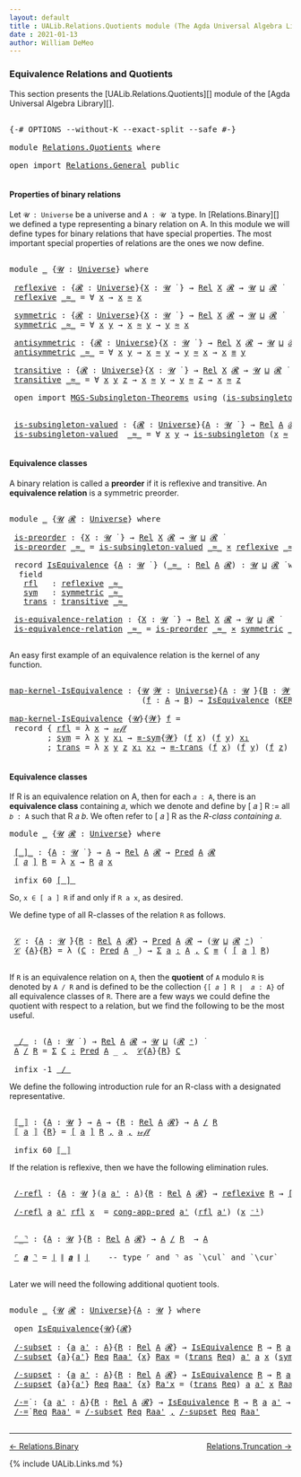 ```yaml
---
layout: default
title : UALib.Relations.Quotients module (The Agda Universal Algebra Library)
date : 2021-01-13
author: William DeMeo
---
```


### <a id="equivalence-relations-and-quotients">Equivalence Relations and Quotients</a>

This section presents the [UALib.Relations.Quotients][] module of the [Agda Universal Algebra Library][].

<pre class="Agda">

<a id="354" class="Symbol">{-#</a> <a id="358" class="Keyword">OPTIONS</a> <a id="366" class="Pragma">--without-K</a> <a id="378" class="Pragma">--exact-split</a> <a id="392" class="Pragma">--safe</a> <a id="399" class="Symbol">#-}</a>

<a id="404" class="Keyword">module</a> <a id="411" href="Relations.Quotients.html" class="Module">Relations.Quotients</a> <a id="431" class="Keyword">where</a>

<a id="438" class="Keyword">open</a> <a id="443" class="Keyword">import</a> <a id="450" href="Relations.General.html" class="Module">Relations.General</a> <a id="468" class="Keyword">public</a>

</pre>


#### <a id="properties-of-binary-relations">Properties of binary relations</a>

Let `𝓤 : Universe` be a universe and `A : 𝓤 ̇` a type.  In [Relations.Binary][] we defined a type representing a binary relation on A.  In this module we will define types for binary relations that have special properties. The most important special properties of relations are the ones we now define.

<pre class="Agda">

<a id="886" class="Keyword">module</a> <a id="893" href="Relations.Quotients.html#893" class="Module">_</a> <a id="895" class="Symbol">{</a><a id="896" href="Relations.Quotients.html#896" class="Bound">𝓤</a> <a id="898" class="Symbol">:</a> <a id="900" href="Agda.Primitive.html#423" class="Postulate">Universe</a><a id="908" class="Symbol">}</a> <a id="910" class="Keyword">where</a>

 <a id="918" href="Relations.Quotients.html#918" class="Function">reflexive</a> <a id="928" class="Symbol">:</a> <a id="930" class="Symbol">{</a><a id="931" href="Relations.Quotients.html#931" class="Bound">𝓡</a> <a id="933" class="Symbol">:</a> <a id="935" href="Agda.Primitive.html#423" class="Postulate">Universe</a><a id="943" class="Symbol">}{</a><a id="945" href="Relations.Quotients.html#945" class="Bound">X</a> <a id="947" class="Symbol">:</a> <a id="949" href="Relations.Quotients.html#896" class="Bound">𝓤</a> <a id="951" href="Universes.html#403" class="Function Operator">̇</a> <a id="953" class="Symbol">}</a> <a id="955" class="Symbol">→</a> <a id="957" href="Relations.Binary.html#1774" class="Function">Rel</a> <a id="961" href="Relations.Quotients.html#945" class="Bound">X</a> <a id="963" href="Relations.Quotients.html#931" class="Bound">𝓡</a> <a id="965" class="Symbol">→</a> <a id="967" href="Relations.Quotients.html#896" class="Bound">𝓤</a> <a id="969" href="Agda.Primitive.html#636" class="Primitive Operator">⊔</a> <a id="971" href="Relations.Quotients.html#931" class="Bound">𝓡</a> <a id="973" href="Universes.html#403" class="Function Operator">̇</a>
 <a id="976" href="Relations.Quotients.html#918" class="Function">reflexive</a> <a id="986" href="Relations.Quotients.html#986" class="Bound Operator">_≈_</a> <a id="990" class="Symbol">=</a> <a id="992" class="Symbol">∀</a> <a id="994" href="Relations.Quotients.html#994" class="Bound">x</a> <a id="996" class="Symbol">→</a> <a id="998" href="Relations.Quotients.html#994" class="Bound">x</a> <a id="1000" href="Relations.Quotients.html#986" class="Bound Operator">≈</a> <a id="1002" href="Relations.Quotients.html#994" class="Bound">x</a>

 <a id="1006" href="Relations.Quotients.html#1006" class="Function">symmetric</a> <a id="1016" class="Symbol">:</a> <a id="1018" class="Symbol">{</a><a id="1019" href="Relations.Quotients.html#1019" class="Bound">𝓡</a> <a id="1021" class="Symbol">:</a> <a id="1023" href="Agda.Primitive.html#423" class="Postulate">Universe</a><a id="1031" class="Symbol">}{</a><a id="1033" href="Relations.Quotients.html#1033" class="Bound">X</a> <a id="1035" class="Symbol">:</a> <a id="1037" href="Relations.Quotients.html#896" class="Bound">𝓤</a> <a id="1039" href="Universes.html#403" class="Function Operator">̇</a> <a id="1041" class="Symbol">}</a> <a id="1043" class="Symbol">→</a> <a id="1045" href="Relations.Binary.html#1774" class="Function">Rel</a> <a id="1049" href="Relations.Quotients.html#1033" class="Bound">X</a> <a id="1051" href="Relations.Quotients.html#1019" class="Bound">𝓡</a> <a id="1053" class="Symbol">→</a> <a id="1055" href="Relations.Quotients.html#896" class="Bound">𝓤</a> <a id="1057" href="Agda.Primitive.html#636" class="Primitive Operator">⊔</a> <a id="1059" href="Relations.Quotients.html#1019" class="Bound">𝓡</a> <a id="1061" href="Universes.html#403" class="Function Operator">̇</a>
 <a id="1064" href="Relations.Quotients.html#1006" class="Function">symmetric</a> <a id="1074" href="Relations.Quotients.html#1074" class="Bound Operator">_≈_</a> <a id="1078" class="Symbol">=</a> <a id="1080" class="Symbol">∀</a> <a id="1082" href="Relations.Quotients.html#1082" class="Bound">x</a> <a id="1084" href="Relations.Quotients.html#1084" class="Bound">y</a> <a id="1086" class="Symbol">→</a> <a id="1088" href="Relations.Quotients.html#1082" class="Bound">x</a> <a id="1090" href="Relations.Quotients.html#1074" class="Bound Operator">≈</a> <a id="1092" href="Relations.Quotients.html#1084" class="Bound">y</a> <a id="1094" class="Symbol">→</a> <a id="1096" href="Relations.Quotients.html#1084" class="Bound">y</a> <a id="1098" href="Relations.Quotients.html#1074" class="Bound Operator">≈</a> <a id="1100" href="Relations.Quotients.html#1082" class="Bound">x</a>

 <a id="1104" href="Relations.Quotients.html#1104" class="Function">antisymmetric</a> <a id="1118" class="Symbol">:</a> <a id="1120" class="Symbol">{</a><a id="1121" href="Relations.Quotients.html#1121" class="Bound">𝓡</a> <a id="1123" class="Symbol">:</a> <a id="1125" href="Agda.Primitive.html#423" class="Postulate">Universe</a><a id="1133" class="Symbol">}{</a><a id="1135" href="Relations.Quotients.html#1135" class="Bound">X</a> <a id="1137" class="Symbol">:</a> <a id="1139" href="Relations.Quotients.html#896" class="Bound">𝓤</a> <a id="1141" href="Universes.html#403" class="Function Operator">̇</a> <a id="1143" class="Symbol">}</a> <a id="1145" class="Symbol">→</a> <a id="1147" href="Relations.Binary.html#1774" class="Function">Rel</a> <a id="1151" href="Relations.Quotients.html#1135" class="Bound">X</a> <a id="1153" href="Relations.Quotients.html#1121" class="Bound">𝓡</a> <a id="1155" class="Symbol">→</a> <a id="1157" href="Relations.Quotients.html#896" class="Bound">𝓤</a> <a id="1159" href="Agda.Primitive.html#636" class="Primitive Operator">⊔</a> <a id="1161" href="Relations.Quotients.html#1121" class="Bound">𝓡</a> <a id="1163" href="Universes.html#403" class="Function Operator">̇</a>
 <a id="1166" href="Relations.Quotients.html#1104" class="Function">antisymmetric</a> <a id="1180" href="Relations.Quotients.html#1180" class="Bound Operator">_≈_</a> <a id="1184" class="Symbol">=</a> <a id="1186" class="Symbol">∀</a> <a id="1188" href="Relations.Quotients.html#1188" class="Bound">x</a> <a id="1190" href="Relations.Quotients.html#1190" class="Bound">y</a> <a id="1192" class="Symbol">→</a> <a id="1194" href="Relations.Quotients.html#1188" class="Bound">x</a> <a id="1196" href="Relations.Quotients.html#1180" class="Bound Operator">≈</a> <a id="1198" href="Relations.Quotients.html#1190" class="Bound">y</a> <a id="1200" class="Symbol">→</a> <a id="1202" href="Relations.Quotients.html#1190" class="Bound">y</a> <a id="1204" href="Relations.Quotients.html#1180" class="Bound Operator">≈</a> <a id="1206" href="Relations.Quotients.html#1188" class="Bound">x</a> <a id="1208" class="Symbol">→</a> <a id="1210" href="Relations.Quotients.html#1188" class="Bound">x</a> <a id="1212" href="Prelude.Inverses.html#620" class="Datatype Operator">≡</a> <a id="1214" href="Relations.Quotients.html#1190" class="Bound">y</a>

 <a id="1218" href="Relations.Quotients.html#1218" class="Function">transitive</a> <a id="1229" class="Symbol">:</a> <a id="1231" class="Symbol">{</a><a id="1232" href="Relations.Quotients.html#1232" class="Bound">𝓡</a> <a id="1234" class="Symbol">:</a> <a id="1236" href="Agda.Primitive.html#423" class="Postulate">Universe</a><a id="1244" class="Symbol">}{</a><a id="1246" href="Relations.Quotients.html#1246" class="Bound">X</a> <a id="1248" class="Symbol">:</a> <a id="1250" href="Relations.Quotients.html#896" class="Bound">𝓤</a> <a id="1252" href="Universes.html#403" class="Function Operator">̇</a> <a id="1254" class="Symbol">}</a> <a id="1256" class="Symbol">→</a> <a id="1258" href="Relations.Binary.html#1774" class="Function">Rel</a> <a id="1262" href="Relations.Quotients.html#1246" class="Bound">X</a> <a id="1264" href="Relations.Quotients.html#1232" class="Bound">𝓡</a> <a id="1266" class="Symbol">→</a> <a id="1268" href="Relations.Quotients.html#896" class="Bound">𝓤</a> <a id="1270" href="Agda.Primitive.html#636" class="Primitive Operator">⊔</a> <a id="1272" href="Relations.Quotients.html#1232" class="Bound">𝓡</a> <a id="1274" href="Universes.html#403" class="Function Operator">̇</a>
 <a id="1277" href="Relations.Quotients.html#1218" class="Function">transitive</a> <a id="1288" href="Relations.Quotients.html#1288" class="Bound Operator">_≈_</a> <a id="1292" class="Symbol">=</a> <a id="1294" class="Symbol">∀</a> <a id="1296" href="Relations.Quotients.html#1296" class="Bound">x</a> <a id="1298" href="Relations.Quotients.html#1298" class="Bound">y</a> <a id="1300" href="Relations.Quotients.html#1300" class="Bound">z</a> <a id="1302" class="Symbol">→</a> <a id="1304" href="Relations.Quotients.html#1296" class="Bound">x</a> <a id="1306" href="Relations.Quotients.html#1288" class="Bound Operator">≈</a> <a id="1308" href="Relations.Quotients.html#1298" class="Bound">y</a> <a id="1310" class="Symbol">→</a> <a id="1312" href="Relations.Quotients.html#1298" class="Bound">y</a> <a id="1314" href="Relations.Quotients.html#1288" class="Bound Operator">≈</a> <a id="1316" href="Relations.Quotients.html#1300" class="Bound">z</a> <a id="1318" class="Symbol">→</a> <a id="1320" href="Relations.Quotients.html#1296" class="Bound">x</a> <a id="1322" href="Relations.Quotients.html#1288" class="Bound Operator">≈</a> <a id="1324" href="Relations.Quotients.html#1300" class="Bound">z</a>

 <a id="1328" class="Keyword">open</a> <a id="1333" class="Keyword">import</a> <a id="1340" href="MGS-Subsingleton-Theorems.html" class="Module">MGS-Subsingleton-Theorems</a> <a id="1366" class="Keyword">using</a> <a id="1372" class="Symbol">(</a><a id="1373" href="MGS-Basic-UF.html#743" class="Function">is-subsingleton</a><a id="1388" class="Symbol">)</a>


 <a id="1393" href="Relations.Quotients.html#1393" class="Function">is-subsingleton-valued</a> <a id="1416" class="Symbol">:</a> <a id="1418" class="Symbol">{</a><a id="1419" href="Relations.Quotients.html#1419" class="Bound">𝓡</a> <a id="1421" class="Symbol">:</a> <a id="1423" href="Agda.Primitive.html#423" class="Postulate">Universe</a><a id="1431" class="Symbol">}{</a><a id="1433" href="Relations.Quotients.html#1433" class="Bound">A</a> <a id="1435" class="Symbol">:</a> <a id="1437" href="Relations.Quotients.html#896" class="Bound">𝓤</a> <a id="1439" href="Universes.html#403" class="Function Operator">̇</a> <a id="1441" class="Symbol">}</a> <a id="1443" class="Symbol">→</a> <a id="1445" href="Relations.Binary.html#1774" class="Function">Rel</a> <a id="1449" href="Relations.Quotients.html#1433" class="Bound">A</a> <a id="1451" href="Relations.Quotients.html#1419" class="Bound">𝓡</a> <a id="1453" class="Symbol">→</a> <a id="1455" href="Relations.Quotients.html#896" class="Bound">𝓤</a> <a id="1457" href="Agda.Primitive.html#636" class="Primitive Operator">⊔</a> <a id="1459" href="Relations.Quotients.html#1419" class="Bound">𝓡</a> <a id="1461" href="Universes.html#403" class="Function Operator">̇</a>
 <a id="1464" href="Relations.Quotients.html#1393" class="Function">is-subsingleton-valued</a>  <a id="1488" href="Relations.Quotients.html#1488" class="Bound Operator">_≈_</a> <a id="1492" class="Symbol">=</a> <a id="1494" class="Symbol">∀</a> <a id="1496" href="Relations.Quotients.html#1496" class="Bound">x</a> <a id="1498" href="Relations.Quotients.html#1498" class="Bound">y</a> <a id="1500" class="Symbol">→</a> <a id="1502" href="MGS-Basic-UF.html#743" class="Function">is-subsingleton</a> <a id="1518" class="Symbol">(</a><a id="1519" href="Relations.Quotients.html#1496" class="Bound">x</a> <a id="1521" href="Relations.Quotients.html#1488" class="Bound Operator">≈</a> <a id="1523" href="Relations.Quotients.html#1498" class="Bound">y</a><a id="1524" class="Symbol">)</a>

</pre>



#### <a id="equivalence-classes">Equivalence classes</a>

A binary relation is called a **preorder** if it is reflexive and transitive. An **equivalence relation** is a symmetric preorder.


<pre class="Agda">

<a id="1746" class="Keyword">module</a> <a id="1753" href="Relations.Quotients.html#1753" class="Module">_</a> <a id="1755" class="Symbol">{</a><a id="1756" href="Relations.Quotients.html#1756" class="Bound">𝓤</a> <a id="1758" href="Relations.Quotients.html#1758" class="Bound">𝓡</a> <a id="1760" class="Symbol">:</a> <a id="1762" href="Agda.Primitive.html#423" class="Postulate">Universe</a><a id="1770" class="Symbol">}</a> <a id="1772" class="Keyword">where</a>

 <a id="1780" href="Relations.Quotients.html#1780" class="Function">is-preorder</a> <a id="1792" class="Symbol">:</a> <a id="1794" class="Symbol">{</a><a id="1795" href="Relations.Quotients.html#1795" class="Bound">X</a> <a id="1797" class="Symbol">:</a> <a id="1799" href="Relations.Quotients.html#1756" class="Bound">𝓤</a> <a id="1801" href="Universes.html#403" class="Function Operator">̇</a> <a id="1803" class="Symbol">}</a> <a id="1805" class="Symbol">→</a> <a id="1807" href="Relations.Binary.html#1774" class="Function">Rel</a> <a id="1811" href="Relations.Quotients.html#1795" class="Bound">X</a> <a id="1813" href="Relations.Quotients.html#1758" class="Bound">𝓡</a> <a id="1815" class="Symbol">→</a> <a id="1817" href="Relations.Quotients.html#1756" class="Bound">𝓤</a> <a id="1819" href="Agda.Primitive.html#636" class="Primitive Operator">⊔</a> <a id="1821" href="Relations.Quotients.html#1758" class="Bound">𝓡</a> <a id="1823" href="Universes.html#403" class="Function Operator">̇</a>
 <a id="1826" href="Relations.Quotients.html#1780" class="Function">is-preorder</a> <a id="1838" href="Relations.Quotients.html#1838" class="Bound Operator">_≈_</a> <a id="1842" class="Symbol">=</a> <a id="1844" href="Relations.Quotients.html#1393" class="Function">is-subsingleton-valued</a> <a id="1867" href="Relations.Quotients.html#1838" class="Bound Operator">_≈_</a> <a id="1871" href="MGS-MLTT.html#3515" class="Function Operator">×</a> <a id="1873" href="Relations.Quotients.html#918" class="Function">reflexive</a> <a id="1883" href="Relations.Quotients.html#1838" class="Bound Operator">_≈_</a> <a id="1887" href="MGS-MLTT.html#3515" class="Function Operator">×</a> <a id="1889" href="Relations.Quotients.html#1218" class="Function">transitive</a> <a id="1900" href="Relations.Quotients.html#1838" class="Bound Operator">_≈_</a>

 <a id="1906" class="Keyword">record</a> <a id="1913" href="Relations.Quotients.html#1913" class="Record">IsEquivalence</a> <a id="1927" class="Symbol">{</a><a id="1928" href="Relations.Quotients.html#1928" class="Bound">A</a> <a id="1930" class="Symbol">:</a> <a id="1932" href="Relations.Quotients.html#1756" class="Bound">𝓤</a> <a id="1934" href="Universes.html#403" class="Function Operator">̇</a> <a id="1936" class="Symbol">}</a> <a id="1938" class="Symbol">(</a><a id="1939" href="Relations.Quotients.html#1939" class="Bound Operator">_≈_</a> <a id="1943" class="Symbol">:</a> <a id="1945" href="Relations.Binary.html#1774" class="Function">Rel</a> <a id="1949" href="Relations.Quotients.html#1928" class="Bound">A</a> <a id="1951" href="Relations.Quotients.html#1758" class="Bound">𝓡</a><a id="1952" class="Symbol">)</a> <a id="1954" class="Symbol">:</a> <a id="1956" href="Relations.Quotients.html#1756" class="Bound">𝓤</a> <a id="1958" href="Agda.Primitive.html#636" class="Primitive Operator">⊔</a> <a id="1960" href="Relations.Quotients.html#1758" class="Bound">𝓡</a> <a id="1962" href="Universes.html#403" class="Function Operator">̇</a> <a id="1964" class="Keyword">where</a>
  <a id="1972" class="Keyword">field</a>
   <a id="1981" href="Relations.Quotients.html#1981" class="Field">rfl</a>   <a id="1987" class="Symbol">:</a> <a id="1989" href="Relations.Quotients.html#918" class="Function">reflexive</a> <a id="1999" href="Relations.Quotients.html#1939" class="Bound Operator">_≈_</a>
   <a id="2006" href="Relations.Quotients.html#2006" class="Field">sym</a>   <a id="2012" class="Symbol">:</a> <a id="2014" href="Relations.Quotients.html#1006" class="Function">symmetric</a> <a id="2024" href="Relations.Quotients.html#1939" class="Bound Operator">_≈_</a>
   <a id="2031" href="Relations.Quotients.html#2031" class="Field">trans</a> <a id="2037" class="Symbol">:</a> <a id="2039" href="Relations.Quotients.html#1218" class="Function">transitive</a> <a id="2050" href="Relations.Quotients.html#1939" class="Bound Operator">_≈_</a>

 <a id="2056" href="Relations.Quotients.html#2056" class="Function">is-equivalence-relation</a> <a id="2080" class="Symbol">:</a> <a id="2082" class="Symbol">{</a><a id="2083" href="Relations.Quotients.html#2083" class="Bound">X</a> <a id="2085" class="Symbol">:</a> <a id="2087" href="Relations.Quotients.html#1756" class="Bound">𝓤</a> <a id="2089" href="Universes.html#403" class="Function Operator">̇</a> <a id="2091" class="Symbol">}</a> <a id="2093" class="Symbol">→</a> <a id="2095" href="Relations.Binary.html#1774" class="Function">Rel</a> <a id="2099" href="Relations.Quotients.html#2083" class="Bound">X</a> <a id="2101" href="Relations.Quotients.html#1758" class="Bound">𝓡</a> <a id="2103" class="Symbol">→</a> <a id="2105" href="Relations.Quotients.html#1756" class="Bound">𝓤</a> <a id="2107" href="Agda.Primitive.html#636" class="Primitive Operator">⊔</a> <a id="2109" href="Relations.Quotients.html#1758" class="Bound">𝓡</a> <a id="2111" href="Universes.html#403" class="Function Operator">̇</a>
 <a id="2114" href="Relations.Quotients.html#2056" class="Function">is-equivalence-relation</a> <a id="2138" href="Relations.Quotients.html#2138" class="Bound Operator">_≈_</a> <a id="2142" class="Symbol">=</a> <a id="2144" href="Relations.Quotients.html#1780" class="Function">is-preorder</a> <a id="2156" href="Relations.Quotients.html#2138" class="Bound Operator">_≈_</a> <a id="2160" href="MGS-MLTT.html#3515" class="Function Operator">×</a> <a id="2162" href="Relations.Quotients.html#1006" class="Function">symmetric</a> <a id="2172" href="Relations.Quotients.html#2138" class="Bound Operator">_≈_</a>

</pre>

An easy first example of an equivalence relation is the kernel of any function.

<pre class="Agda">

<a id="map-kernel-IsEquivalence"></a><a id="2284" href="Relations.Quotients.html#2284" class="Function">map-kernel-IsEquivalence</a> <a id="2309" class="Symbol">:</a> <a id="2311" class="Symbol">{</a><a id="2312" href="Relations.Quotients.html#2312" class="Bound">𝓤</a> <a id="2314" href="Relations.Quotients.html#2314" class="Bound">𝓦</a> <a id="2316" class="Symbol">:</a> <a id="2318" href="Agda.Primitive.html#423" class="Postulate">Universe</a><a id="2326" class="Symbol">}{</a><a id="2328" href="Relations.Quotients.html#2328" class="Bound">A</a> <a id="2330" class="Symbol">:</a> <a id="2332" href="Relations.Quotients.html#2312" class="Bound">𝓤</a> <a id="2334" href="Universes.html#403" class="Function Operator">̇</a><a id="2335" class="Symbol">}{</a><a id="2337" href="Relations.Quotients.html#2337" class="Bound">B</a> <a id="2339" class="Symbol">:</a> <a id="2341" href="Relations.Quotients.html#2314" class="Bound">𝓦</a> <a id="2343" href="Universes.html#403" class="Function Operator">̇</a><a id="2344" class="Symbol">}</a>
                            <a id="2374" class="Symbol">(</a><a id="2375" href="Relations.Quotients.html#2375" class="Bound">f</a> <a id="2377" class="Symbol">:</a> <a id="2379" href="Relations.Quotients.html#2328" class="Bound">A</a> <a id="2381" class="Symbol">→</a> <a id="2383" href="Relations.Quotients.html#2337" class="Bound">B</a><a id="2384" class="Symbol">)</a> <a id="2386" class="Symbol">→</a> <a id="2388" href="Relations.Quotients.html#1913" class="Record">IsEquivalence</a> <a id="2402" class="Symbol">(</a><a id="2403" href="Relations.Binary.html#1836" class="Function">KER-rel</a><a id="2410" class="Symbol">{</a><a id="2411" href="Relations.Quotients.html#2312" class="Bound">𝓤</a><a id="2412" class="Symbol">}{</a><a id="2414" href="Relations.Quotients.html#2314" class="Bound">𝓦</a><a id="2415" class="Symbol">}</a> <a id="2417" href="Relations.Quotients.html#2375" class="Bound">f</a><a id="2418" class="Symbol">)</a>

<a id="2421" href="Relations.Quotients.html#2284" class="Function">map-kernel-IsEquivalence</a> <a id="2446" class="Symbol">{</a><a id="2447" href="Relations.Quotients.html#2447" class="Bound">𝓤</a><a id="2448" class="Symbol">}{</a><a id="2450" href="Relations.Quotients.html#2450" class="Bound">𝓦</a><a id="2451" class="Symbol">}</a> <a id="2453" href="Relations.Quotients.html#2453" class="Bound">f</a> <a id="2455" class="Symbol">=</a>
 <a id="2458" class="Keyword">record</a> <a id="2465" class="Symbol">{</a> <a id="2467" href="Relations.Quotients.html#1981" class="Field">rfl</a> <a id="2471" class="Symbol">=</a> <a id="2473" class="Symbol">λ</a> <a id="2475" href="Relations.Quotients.html#2475" class="Bound">x</a> <a id="2477" class="Symbol">→</a> <a id="2479" href="Prelude.Inverses.html#634" class="InductiveConstructor">𝓇ℯ𝒻𝓁</a>
        <a id="2492" class="Symbol">;</a> <a id="2494" href="Relations.Quotients.html#2006" class="Field">sym</a> <a id="2498" class="Symbol">=</a> <a id="2500" class="Symbol">λ</a> <a id="2502" href="Relations.Quotients.html#2502" class="Bound">x</a> <a id="2504" href="Relations.Quotients.html#2504" class="Bound">y</a> <a id="2506" href="Relations.Quotients.html#2506" class="Bound">x₁</a> <a id="2509" class="Symbol">→</a> <a id="2511" href="Prelude.Equality.html#1746" class="Function">≡-sym</a><a id="2516" class="Symbol">{</a><a id="2517" href="Relations.Quotients.html#2450" class="Bound">𝓦</a><a id="2518" class="Symbol">}</a> <a id="2520" class="Symbol">(</a><a id="2521" href="Relations.Quotients.html#2453" class="Bound">f</a> <a id="2523" href="Relations.Quotients.html#2502" class="Bound">x</a><a id="2524" class="Symbol">)</a> <a id="2526" class="Symbol">(</a><a id="2527" href="Relations.Quotients.html#2453" class="Bound">f</a> <a id="2529" href="Relations.Quotients.html#2504" class="Bound">y</a><a id="2530" class="Symbol">)</a> <a id="2532" href="Relations.Quotients.html#2506" class="Bound">x₁</a>
        <a id="2543" class="Symbol">;</a> <a id="2545" href="Relations.Quotients.html#2031" class="Field">trans</a> <a id="2551" class="Symbol">=</a> <a id="2553" class="Symbol">λ</a> <a id="2555" href="Relations.Quotients.html#2555" class="Bound">x</a> <a id="2557" href="Relations.Quotients.html#2557" class="Bound">y</a> <a id="2559" href="Relations.Quotients.html#2559" class="Bound">z</a> <a id="2561" href="Relations.Quotients.html#2561" class="Bound">x₁</a> <a id="2564" href="Relations.Quotients.html#2564" class="Bound">x₂</a> <a id="2567" class="Symbol">→</a> <a id="2569" href="Prelude.Equality.html#1805" class="Function">≡-trans</a> <a id="2577" class="Symbol">(</a><a id="2578" href="Relations.Quotients.html#2453" class="Bound">f</a> <a id="2580" href="Relations.Quotients.html#2555" class="Bound">x</a><a id="2581" class="Symbol">)</a> <a id="2583" class="Symbol">(</a><a id="2584" href="Relations.Quotients.html#2453" class="Bound">f</a> <a id="2586" href="Relations.Quotients.html#2557" class="Bound">y</a><a id="2587" class="Symbol">)</a> <a id="2589" class="Symbol">(</a><a id="2590" href="Relations.Quotients.html#2453" class="Bound">f</a> <a id="2592" href="Relations.Quotients.html#2559" class="Bound">z</a><a id="2593" class="Symbol">)</a> <a id="2595" href="Relations.Quotients.html#2561" class="Bound">x₁</a> <a id="2598" href="Relations.Quotients.html#2564" class="Bound">x₂</a> <a id="2601" class="Symbol">}</a>

</pre>




#### <a id="equivalence-classes">Equivalence classes</a>

If R is an equivalence relation on A, then for each `𝑎 : A`, there is an **equivalence class** containing 𝑎, which we denote and define by [ 𝑎 ] R := all `𝑏 : A` such that R 𝑎 𝑏. We often refer to [ 𝑎 ] R as the *R-class containing* 𝑎.

<pre class="Agda">
<a id="2927" class="Keyword">module</a> <a id="2934" href="Relations.Quotients.html#2934" class="Module">_</a> <a id="2936" class="Symbol">{</a><a id="2937" href="Relations.Quotients.html#2937" class="Bound">𝓤</a> <a id="2939" href="Relations.Quotients.html#2939" class="Bound">𝓡</a> <a id="2941" class="Symbol">:</a> <a id="2943" href="Agda.Primitive.html#423" class="Postulate">Universe</a><a id="2951" class="Symbol">}</a> <a id="2953" class="Keyword">where</a>

 <a id="2961" href="Relations.Quotients.html#2961" class="Function Operator">[_]_</a> <a id="2966" class="Symbol">:</a> <a id="2968" class="Symbol">{</a><a id="2969" href="Relations.Quotients.html#2969" class="Bound">A</a> <a id="2971" class="Symbol">:</a> <a id="2973" href="Relations.Quotients.html#2937" class="Bound">𝓤</a> <a id="2975" href="Universes.html#403" class="Function Operator">̇</a> <a id="2977" class="Symbol">}</a> <a id="2979" class="Symbol">→</a> <a id="2981" href="Relations.Quotients.html#2969" class="Bound">A</a> <a id="2983" class="Symbol">→</a> <a id="2985" href="Relations.Binary.html#1774" class="Function">Rel</a> <a id="2989" href="Relations.Quotients.html#2969" class="Bound">A</a> <a id="2991" href="Relations.Quotients.html#2939" class="Bound">𝓡</a> <a id="2993" class="Symbol">→</a> <a id="2995" href="Relations.Unary.html#959" class="Function">Pred</a> <a id="3000" href="Relations.Quotients.html#2969" class="Bound">A</a> <a id="3002" href="Relations.Quotients.html#2939" class="Bound">𝓡</a>
 <a id="3005" href="Relations.Quotients.html#2961" class="Function Operator">[</a> <a id="3007" href="Relations.Quotients.html#3007" class="Bound">𝑎</a> <a id="3009" href="Relations.Quotients.html#2961" class="Function Operator">]</a> <a id="3011" href="Relations.Quotients.html#3011" class="Bound">R</a> <a id="3013" class="Symbol">=</a> <a id="3015" class="Symbol">λ</a> <a id="3017" href="Relations.Quotients.html#3017" class="Bound">x</a> <a id="3019" class="Symbol">→</a> <a id="3021" href="Relations.Quotients.html#3011" class="Bound">R</a> <a id="3023" href="Relations.Quotients.html#3007" class="Bound">𝑎</a> <a id="3025" href="Relations.Quotients.html#3017" class="Bound">x</a>

 <a id="3029" class="Keyword">infix</a> <a id="3035" class="Number">60</a> <a id="3038" href="Relations.Quotients.html#2961" class="Function Operator">[_]_</a>
</pre>

So, `x ∈ [ a ] R` if and only if `R a x`, as desired.

We define type of all R-classes of the relation `R` as follows.

<pre class="Agda">

 <a id="3190" href="Relations.Quotients.html#3190" class="Function">𝒞</a> <a id="3192" class="Symbol">:</a> <a id="3194" class="Symbol">{</a><a id="3195" href="Relations.Quotients.html#3195" class="Bound">A</a> <a id="3197" class="Symbol">:</a> <a id="3199" href="Relations.Quotients.html#2937" class="Bound">𝓤</a> <a id="3201" href="Universes.html#403" class="Function Operator">̇</a><a id="3202" class="Symbol">}{</a><a id="3204" href="Relations.Quotients.html#3204" class="Bound">R</a> <a id="3206" class="Symbol">:</a> <a id="3208" href="Relations.Binary.html#1774" class="Function">Rel</a> <a id="3212" href="Relations.Quotients.html#3195" class="Bound">A</a> <a id="3214" href="Relations.Quotients.html#2939" class="Bound">𝓡</a><a id="3215" class="Symbol">}</a> <a id="3217" class="Symbol">→</a> <a id="3219" href="Relations.Unary.html#959" class="Function">Pred</a> <a id="3224" href="Relations.Quotients.html#3195" class="Bound">A</a> <a id="3226" href="Relations.Quotients.html#2939" class="Bound">𝓡</a> <a id="3228" class="Symbol">→</a> <a id="3230" class="Symbol">(</a><a id="3231" href="Relations.Quotients.html#2937" class="Bound">𝓤</a> <a id="3233" href="Agda.Primitive.html#636" class="Primitive Operator">⊔</a> <a id="3235" href="Relations.Quotients.html#2939" class="Bound">𝓡</a> <a id="3237" href="Agda.Primitive.html#606" class="Primitive Operator">⁺</a><a id="3238" class="Symbol">)</a> <a id="3240" href="Universes.html#403" class="Function Operator">̇</a>
 <a id="3243" href="Relations.Quotients.html#3190" class="Function">𝒞</a> <a id="3245" class="Symbol">{</a><a id="3246" href="Relations.Quotients.html#3246" class="Bound">A</a><a id="3247" class="Symbol">}{</a><a id="3249" href="Relations.Quotients.html#3249" class="Bound">R</a><a id="3250" class="Symbol">}</a> <a id="3252" class="Symbol">=</a> <a id="3254" class="Symbol">λ</a> <a id="3256" class="Symbol">(</a><a id="3257" href="Relations.Quotients.html#3257" class="Bound">C</a> <a id="3259" class="Symbol">:</a> <a id="3261" href="Relations.Unary.html#959" class="Function">Pred</a> <a id="3266" href="Relations.Quotients.html#3246" class="Bound">A</a> <a id="3268" class="Symbol">_)</a> <a id="3271" class="Symbol">→</a> <a id="3273" href="MGS-MLTT.html#3074" class="Function">Σ</a> <a id="3275" href="Relations.Quotients.html#3275" class="Bound">a</a> <a id="3277" href="MGS-MLTT.html#3074" class="Function">꞉</a> <a id="3279" href="Relations.Quotients.html#3246" class="Bound">A</a> <a id="3281" href="MGS-MLTT.html#3074" class="Function">,</a> <a id="3283" href="Relations.Quotients.html#3257" class="Bound">C</a> <a id="3285" href="Prelude.Inverses.html#620" class="Datatype Operator">≡</a> <a id="3287" class="Symbol">(</a> <a id="3289" href="Relations.Quotients.html#2961" class="Function Operator">[</a> <a id="3291" href="Relations.Quotients.html#3275" class="Bound">a</a> <a id="3293" href="Relations.Quotients.html#2961" class="Function Operator">]</a> <a id="3295" href="Relations.Quotients.html#3249" class="Bound">R</a><a id="3296" class="Symbol">)</a>

</pre>

If `R` is an equivalence relation on `A`, then the **quotient** of `A` modulo `R` is denoted by `A / R` and is defined to be the collection `{[ 𝑎 ] R ∣  𝑎 : A}` of all equivalence classes of `R`. There are a few ways we could define the quotient with respect to a relation, but we find the following to be the most useful.

<pre class="Agda">

 <a id="3650" href="Relations.Quotients.html#3650" class="Function Operator">_/_</a> <a id="3654" class="Symbol">:</a> <a id="3656" class="Symbol">(</a><a id="3657" href="Relations.Quotients.html#3657" class="Bound">A</a> <a id="3659" class="Symbol">:</a> <a id="3661" href="Relations.Quotients.html#2937" class="Bound">𝓤</a> <a id="3663" href="Universes.html#403" class="Function Operator">̇</a> <a id="3665" class="Symbol">)</a> <a id="3667" class="Symbol">→</a> <a id="3669" href="Relations.Binary.html#1774" class="Function">Rel</a> <a id="3673" href="Relations.Quotients.html#3657" class="Bound">A</a> <a id="3675" href="Relations.Quotients.html#2939" class="Bound">𝓡</a> <a id="3677" class="Symbol">→</a> <a id="3679" href="Relations.Quotients.html#2937" class="Bound">𝓤</a> <a id="3681" href="Agda.Primitive.html#636" class="Primitive Operator">⊔</a> <a id="3683" class="Symbol">(</a><a id="3684" href="Relations.Quotients.html#2939" class="Bound">𝓡</a> <a id="3686" href="Agda.Primitive.html#606" class="Primitive Operator">⁺</a><a id="3687" class="Symbol">)</a> <a id="3689" href="Universes.html#403" class="Function Operator">̇</a>
 <a id="3692" href="Relations.Quotients.html#3692" class="Bound">A</a> <a id="3694" href="Relations.Quotients.html#3650" class="Function Operator">/</a> <a id="3696" href="Relations.Quotients.html#3696" class="Bound">R</a> <a id="3698" class="Symbol">=</a> <a id="3700" href="MGS-MLTT.html#3074" class="Function">Σ</a> <a id="3702" href="Relations.Quotients.html#3702" class="Bound">C</a> <a id="3704" href="MGS-MLTT.html#3074" class="Function">꞉</a> <a id="3706" href="Relations.Unary.html#959" class="Function">Pred</a> <a id="3711" href="Relations.Quotients.html#3692" class="Bound">A</a> <a id="3713" class="Symbol">_</a> <a id="3715" href="MGS-MLTT.html#3074" class="Function">,</a>  <a id="3718" href="Relations.Quotients.html#3190" class="Function">𝒞</a><a id="3719" class="Symbol">{</a><a id="3720" href="Relations.Quotients.html#3692" class="Bound">A</a><a id="3721" class="Symbol">}{</a><a id="3723" href="Relations.Quotients.html#3696" class="Bound">R</a><a id="3724" class="Symbol">}</a> <a id="3726" href="Relations.Quotients.html#3702" class="Bound">C</a>

 <a id="3730" class="Keyword">infix</a> <a id="3736" class="Number">-1</a> <a id="3739" href="Relations.Quotients.html#3650" class="Function Operator">_/_</a>
</pre>

We define the following introduction rule for an R-class with a designated representative.

<pre class="Agda">

 <a id="3862" href="Relations.Quotients.html#3862" class="Function Operator">⟦_⟧</a> <a id="3866" class="Symbol">:</a> <a id="3868" class="Symbol">{</a><a id="3869" href="Relations.Quotients.html#3869" class="Bound">A</a> <a id="3871" class="Symbol">:</a> <a id="3873" href="Relations.Quotients.html#2937" class="Bound">𝓤</a> <a id="3875" href="Universes.html#403" class="Function Operator">̇</a><a id="3876" class="Symbol">}</a> <a id="3878" class="Symbol">→</a> <a id="3880" href="Relations.Quotients.html#3869" class="Bound">A</a> <a id="3882" class="Symbol">→</a> <a id="3884" class="Symbol">{</a><a id="3885" href="Relations.Quotients.html#3885" class="Bound">R</a> <a id="3887" class="Symbol">:</a> <a id="3889" href="Relations.Binary.html#1774" class="Function">Rel</a> <a id="3893" href="Relations.Quotients.html#3869" class="Bound">A</a> <a id="3895" href="Relations.Quotients.html#2939" class="Bound">𝓡</a><a id="3896" class="Symbol">}</a> <a id="3898" class="Symbol">→</a> <a id="3900" href="Relations.Quotients.html#3869" class="Bound">A</a> <a id="3902" href="Relations.Quotients.html#3650" class="Function Operator">/</a> <a id="3904" href="Relations.Quotients.html#3885" class="Bound">R</a>
 <a id="3907" href="Relations.Quotients.html#3862" class="Function Operator">⟦</a> <a id="3909" href="Relations.Quotients.html#3909" class="Bound">a</a> <a id="3911" href="Relations.Quotients.html#3862" class="Function Operator">⟧</a> <a id="3913" class="Symbol">{</a><a id="3914" href="Relations.Quotients.html#3914" class="Bound">R</a><a id="3915" class="Symbol">}</a> <a id="3917" class="Symbol">=</a> <a id="3919" href="Relations.Quotients.html#2961" class="Function Operator">[</a> <a id="3921" href="Relations.Quotients.html#3909" class="Bound">a</a> <a id="3923" href="Relations.Quotients.html#2961" class="Function Operator">]</a> <a id="3925" href="Relations.Quotients.html#3914" class="Bound">R</a> <a id="3927" href="Prelude.Preliminaries.html#14564" class="InductiveConstructor Operator">,</a> <a id="3929" href="Relations.Quotients.html#3909" class="Bound">a</a> <a id="3931" href="Prelude.Preliminaries.html#14564" class="InductiveConstructor Operator">,</a> <a id="3933" href="Prelude.Inverses.html#634" class="InductiveConstructor">𝓇ℯ𝒻𝓁</a>

 <a id="3940" class="Keyword">infix</a> <a id="3946" class="Number">60</a> <a id="3949" href="Relations.Quotients.html#3862" class="Function Operator">⟦_⟧</a>
</pre>

If the relation is reflexive, then we have the following elimination rules.

<pre class="Agda">

 <a id="4057" href="Relations.Quotients.html#4057" class="Function">/-refl</a> <a id="4064" class="Symbol">:</a> <a id="4066" class="Symbol">{</a><a id="4067" href="Relations.Quotients.html#4067" class="Bound">A</a> <a id="4069" class="Symbol">:</a> <a id="4071" href="Relations.Quotients.html#2937" class="Bound">𝓤</a> <a id="4073" href="Universes.html#403" class="Function Operator">̇</a><a id="4074" class="Symbol">}(</a><a id="4076" href="Relations.Quotients.html#4076" class="Bound">a</a> <a id="4078" href="Relations.Quotients.html#4078" class="Bound">a&#39;</a> <a id="4081" class="Symbol">:</a> <a id="4083" href="Relations.Quotients.html#4067" class="Bound">A</a><a id="4084" class="Symbol">){</a><a id="4086" href="Relations.Quotients.html#4086" class="Bound">R</a> <a id="4088" class="Symbol">:</a> <a id="4090" href="Relations.Binary.html#1774" class="Function">Rel</a> <a id="4094" href="Relations.Quotients.html#4067" class="Bound">A</a> <a id="4096" href="Relations.Quotients.html#2939" class="Bound">𝓡</a><a id="4097" class="Symbol">}</a> <a id="4099" class="Symbol">→</a> <a id="4101" href="Relations.Quotients.html#918" class="Function">reflexive</a> <a id="4111" href="Relations.Quotients.html#4086" class="Bound">R</a> <a id="4113" class="Symbol">→</a> <a id="4115" href="Relations.Quotients.html#2961" class="Function Operator">[</a> <a id="4117" href="Relations.Quotients.html#4076" class="Bound">a</a> <a id="4119" href="Relations.Quotients.html#2961" class="Function Operator">]</a> <a id="4121" href="Relations.Quotients.html#4086" class="Bound">R</a> <a id="4123" href="Prelude.Inverses.html#620" class="Datatype Operator">≡</a> <a id="4125" href="Relations.Quotients.html#2961" class="Function Operator">[</a> <a id="4127" href="Relations.Quotients.html#4078" class="Bound">a&#39;</a> <a id="4130" href="Relations.Quotients.html#2961" class="Function Operator">]</a> <a id="4132" href="Relations.Quotients.html#4086" class="Bound">R</a> <a id="4134" class="Symbol">→</a> <a id="4136" href="Relations.Quotients.html#4086" class="Bound">R</a> <a id="4138" href="Relations.Quotients.html#4076" class="Bound">a</a> <a id="4140" href="Relations.Quotients.html#4078" class="Bound">a&#39;</a>

 <a id="4145" href="Relations.Quotients.html#4057" class="Function">/-refl</a> <a id="4152" href="Relations.Quotients.html#4152" class="Bound">a</a> <a id="4154" href="Relations.Quotients.html#4154" class="Bound">a&#39;</a> <a id="4157" href="Relations.Quotients.html#4157" class="Bound">rfl</a> <a id="4161" href="Relations.Quotients.html#4161" class="Bound">x</a>  <a id="4164" class="Symbol">=</a> <a id="4166" href="Relations.Unary.html#4791" class="Function">cong-app-pred</a> <a id="4180" href="Relations.Quotients.html#4154" class="Bound">a&#39;</a> <a id="4183" class="Symbol">(</a><a id="4184" href="Relations.Quotients.html#4157" class="Bound">rfl</a> <a id="4188" href="Relations.Quotients.html#4154" class="Bound">a&#39;</a><a id="4190" class="Symbol">)</a> <a id="4192" class="Symbol">(</a><a id="4193" href="Relations.Quotients.html#4161" class="Bound">x</a> <a id="4195" href="MGS-MLTT.html#6125" class="Function Operator">⁻¹</a><a id="4197" class="Symbol">)</a>


 <a id="4202" href="Relations.Quotients.html#4202" class="Function Operator">⌜_⌝</a> <a id="4206" class="Symbol">:</a> <a id="4208" class="Symbol">{</a><a id="4209" href="Relations.Quotients.html#4209" class="Bound">A</a> <a id="4211" class="Symbol">:</a> <a id="4213" href="Relations.Quotients.html#2937" class="Bound">𝓤</a> <a id="4215" href="Universes.html#403" class="Function Operator">̇</a><a id="4216" class="Symbol">}{</a><a id="4218" href="Relations.Quotients.html#4218" class="Bound">R</a> <a id="4220" class="Symbol">:</a> <a id="4222" href="Relations.Binary.html#1774" class="Function">Rel</a> <a id="4226" href="Relations.Quotients.html#4209" class="Bound">A</a> <a id="4228" href="Relations.Quotients.html#2939" class="Bound">𝓡</a><a id="4229" class="Symbol">}</a> <a id="4231" class="Symbol">→</a> <a id="4233" href="Relations.Quotients.html#4209" class="Bound">A</a> <a id="4235" href="Relations.Quotients.html#3650" class="Function Operator">/</a> <a id="4237" href="Relations.Quotients.html#4218" class="Bound">R</a>  <a id="4240" class="Symbol">→</a> <a id="4242" href="Relations.Quotients.html#4209" class="Bound">A</a>

 <a id="4246" href="Relations.Quotients.html#4202" class="Function Operator">⌜</a> <a id="4248" href="Relations.Quotients.html#4248" class="Bound">𝒂</a> <a id="4250" href="Relations.Quotients.html#4202" class="Function Operator">⌝</a> <a id="4252" class="Symbol">=</a> <a id="4254" href="Prelude.Preliminaries.html#13569" class="Function Operator">∣</a> <a id="4256" href="Prelude.Preliminaries.html#13647" class="Function Operator">∥</a> <a id="4258" href="Relations.Quotients.html#4248" class="Bound">𝒂</a> <a id="4260" href="Prelude.Preliminaries.html#13647" class="Function Operator">∥</a> <a id="4262" href="Prelude.Preliminaries.html#13569" class="Function Operator">∣</a>    <a id="4267" class="Comment">-- type ⌜ and ⌝ as `\cul` and `\cur`</a>

</pre>

Later we will need the following additional quotient tools.

<pre class="Agda">

<a id="4392" class="Keyword">module</a> <a id="4399" href="Relations.Quotients.html#4399" class="Module">_</a> <a id="4401" class="Symbol">{</a><a id="4402" href="Relations.Quotients.html#4402" class="Bound">𝓤</a> <a id="4404" href="Relations.Quotients.html#4404" class="Bound">𝓡</a> <a id="4406" class="Symbol">:</a> <a id="4408" href="Agda.Primitive.html#423" class="Postulate">Universe</a><a id="4416" class="Symbol">}{</a><a id="4418" href="Relations.Quotients.html#4418" class="Bound">A</a> <a id="4420" class="Symbol">:</a> <a id="4422" href="Relations.Quotients.html#4402" class="Bound">𝓤</a> <a id="4424" href="Universes.html#403" class="Function Operator">̇</a><a id="4425" class="Symbol">}</a> <a id="4427" class="Keyword">where</a>

 <a id="4435" class="Keyword">open</a> <a id="4440" href="Relations.Quotients.html#1913" class="Module">IsEquivalence</a><a id="4453" class="Symbol">{</a><a id="4454" href="Relations.Quotients.html#4402" class="Bound">𝓤</a><a id="4455" class="Symbol">}{</a><a id="4457" href="Relations.Quotients.html#4404" class="Bound">𝓡</a><a id="4458" class="Symbol">}</a>

 <a id="4462" href="Relations.Quotients.html#4462" class="Function">/-subset</a> <a id="4471" class="Symbol">:</a> <a id="4473" class="Symbol">{</a><a id="4474" href="Relations.Quotients.html#4474" class="Bound">a</a> <a id="4476" href="Relations.Quotients.html#4476" class="Bound">a&#39;</a> <a id="4479" class="Symbol">:</a> <a id="4481" href="Relations.Quotients.html#4418" class="Bound">A</a><a id="4482" class="Symbol">}{</a><a id="4484" href="Relations.Quotients.html#4484" class="Bound">R</a> <a id="4486" class="Symbol">:</a> <a id="4488" href="Relations.Binary.html#1774" class="Function">Rel</a> <a id="4492" href="Relations.Quotients.html#4418" class="Bound">A</a> <a id="4494" href="Relations.Quotients.html#4404" class="Bound">𝓡</a><a id="4495" class="Symbol">}</a> <a id="4497" class="Symbol">→</a> <a id="4499" href="Relations.Quotients.html#1913" class="Record">IsEquivalence</a> <a id="4513" href="Relations.Quotients.html#4484" class="Bound">R</a> <a id="4515" class="Symbol">→</a> <a id="4517" href="Relations.Quotients.html#4484" class="Bound">R</a> <a id="4519" href="Relations.Quotients.html#4474" class="Bound">a</a> <a id="4521" href="Relations.Quotients.html#4476" class="Bound">a&#39;</a> <a id="4524" class="Symbol">→</a>  <a id="4527" href="Relations.Quotients.html#2961" class="Function Operator">[</a> <a id="4529" href="Relations.Quotients.html#4474" class="Bound">a</a> <a id="4531" href="Relations.Quotients.html#2961" class="Function Operator">]</a> <a id="4533" href="Relations.Quotients.html#4484" class="Bound">R</a>  <a id="4536" href="Relations.Unary.html#2280" class="Function Operator">⊆</a>  <a id="4539" href="Relations.Quotients.html#2961" class="Function Operator">[</a> <a id="4541" href="Relations.Quotients.html#4476" class="Bound">a&#39;</a> <a id="4544" href="Relations.Quotients.html#2961" class="Function Operator">]</a> <a id="4546" href="Relations.Quotients.html#4484" class="Bound">R</a>
 <a id="4549" href="Relations.Quotients.html#4462" class="Function">/-subset</a> <a id="4558" class="Symbol">{</a><a id="4559" href="Relations.Quotients.html#4559" class="Bound">a</a><a id="4560" class="Symbol">}{</a><a id="4562" href="Relations.Quotients.html#4562" class="Bound">a&#39;</a><a id="4564" class="Symbol">}</a> <a id="4566" href="Relations.Quotients.html#4566" class="Bound">Req</a> <a id="4570" href="Relations.Quotients.html#4570" class="Bound">Raa&#39;</a> <a id="4575" class="Symbol">{</a><a id="4576" href="Relations.Quotients.html#4576" class="Bound">x</a><a id="4577" class="Symbol">}</a> <a id="4579" href="Relations.Quotients.html#4579" class="Bound">Rax</a> <a id="4583" class="Symbol">=</a> <a id="4585" class="Symbol">(</a><a id="4586" href="Relations.Quotients.html#2031" class="Field">trans</a> <a id="4592" href="Relations.Quotients.html#4566" class="Bound">Req</a><a id="4595" class="Symbol">)</a> <a id="4597" href="Relations.Quotients.html#4562" class="Bound">a&#39;</a> <a id="4600" href="Relations.Quotients.html#4559" class="Bound">a</a> <a id="4602" href="Relations.Quotients.html#4576" class="Bound">x</a> <a id="4604" class="Symbol">(</a><a id="4605" href="Relations.Quotients.html#2006" class="Field">sym</a> <a id="4609" href="Relations.Quotients.html#4566" class="Bound">Req</a> <a id="4613" href="Relations.Quotients.html#4559" class="Bound">a</a> <a id="4615" href="Relations.Quotients.html#4562" class="Bound">a&#39;</a> <a id="4618" href="Relations.Quotients.html#4570" class="Bound">Raa&#39;</a><a id="4622" class="Symbol">)</a> <a id="4624" href="Relations.Quotients.html#4579" class="Bound">Rax</a>

 <a id="4630" href="Relations.Quotients.html#4630" class="Function">/-supset</a> <a id="4639" class="Symbol">:</a> <a id="4641" class="Symbol">{</a><a id="4642" href="Relations.Quotients.html#4642" class="Bound">a</a> <a id="4644" href="Relations.Quotients.html#4644" class="Bound">a&#39;</a> <a id="4647" class="Symbol">:</a> <a id="4649" href="Relations.Quotients.html#4418" class="Bound">A</a><a id="4650" class="Symbol">}{</a><a id="4652" href="Relations.Quotients.html#4652" class="Bound">R</a> <a id="4654" class="Symbol">:</a> <a id="4656" href="Relations.Binary.html#1774" class="Function">Rel</a> <a id="4660" href="Relations.Quotients.html#4418" class="Bound">A</a> <a id="4662" href="Relations.Quotients.html#4404" class="Bound">𝓡</a><a id="4663" class="Symbol">}</a> <a id="4665" class="Symbol">→</a> <a id="4667" href="Relations.Quotients.html#1913" class="Record">IsEquivalence</a> <a id="4681" href="Relations.Quotients.html#4652" class="Bound">R</a> <a id="4683" class="Symbol">→</a> <a id="4685" href="Relations.Quotients.html#4652" class="Bound">R</a> <a id="4687" href="Relations.Quotients.html#4642" class="Bound">a</a> <a id="4689" href="Relations.Quotients.html#4644" class="Bound">a&#39;</a> <a id="4692" class="Symbol">→</a>  <a id="4695" href="Relations.Quotients.html#2961" class="Function Operator">[</a> <a id="4697" href="Relations.Quotients.html#4642" class="Bound">a</a> <a id="4699" href="Relations.Quotients.html#2961" class="Function Operator">]</a> <a id="4701" href="Relations.Quotients.html#4652" class="Bound">R</a>  <a id="4704" href="Relations.Unary.html#2382" class="Function Operator">⊇</a>  <a id="4707" href="Relations.Quotients.html#2961" class="Function Operator">[</a> <a id="4709" href="Relations.Quotients.html#4644" class="Bound">a&#39;</a> <a id="4712" href="Relations.Quotients.html#2961" class="Function Operator">]</a> <a id="4714" href="Relations.Quotients.html#4652" class="Bound">R</a>
 <a id="4717" href="Relations.Quotients.html#4630" class="Function">/-supset</a> <a id="4726" class="Symbol">{</a><a id="4727" href="Relations.Quotients.html#4727" class="Bound">a</a><a id="4728" class="Symbol">}{</a><a id="4730" href="Relations.Quotients.html#4730" class="Bound">a&#39;</a><a id="4732" class="Symbol">}</a> <a id="4734" href="Relations.Quotients.html#4734" class="Bound">Req</a> <a id="4738" href="Relations.Quotients.html#4738" class="Bound">Raa&#39;</a> <a id="4743" class="Symbol">{</a><a id="4744" href="Relations.Quotients.html#4744" class="Bound">x</a><a id="4745" class="Symbol">}</a> <a id="4747" href="Relations.Quotients.html#4747" class="Bound">Ra&#39;x</a> <a id="4752" class="Symbol">=</a> <a id="4754" class="Symbol">(</a><a id="4755" href="Relations.Quotients.html#2031" class="Field">trans</a> <a id="4761" href="Relations.Quotients.html#4734" class="Bound">Req</a><a id="4764" class="Symbol">)</a> <a id="4766" href="Relations.Quotients.html#4727" class="Bound">a</a> <a id="4768" href="Relations.Quotients.html#4730" class="Bound">a&#39;</a> <a id="4771" href="Relations.Quotients.html#4744" class="Bound">x</a> <a id="4773" href="Relations.Quotients.html#4738" class="Bound">Raa&#39;</a> <a id="4778" href="Relations.Quotients.html#4747" class="Bound">Ra&#39;x</a>

 <a id="4785" href="Relations.Quotients.html#4785" class="Function">/-=̇</a> <a id="4790" class="Symbol">:</a> <a id="4792" class="Symbol">{</a><a id="4793" href="Relations.Quotients.html#4793" class="Bound">a</a> <a id="4795" href="Relations.Quotients.html#4795" class="Bound">a&#39;</a> <a id="4798" class="Symbol">:</a> <a id="4800" href="Relations.Quotients.html#4418" class="Bound">A</a><a id="4801" class="Symbol">}{</a><a id="4803" href="Relations.Quotients.html#4803" class="Bound">R</a> <a id="4805" class="Symbol">:</a> <a id="4807" href="Relations.Binary.html#1774" class="Function">Rel</a> <a id="4811" href="Relations.Quotients.html#4418" class="Bound">A</a> <a id="4813" href="Relations.Quotients.html#4404" class="Bound">𝓡</a><a id="4814" class="Symbol">}</a> <a id="4816" class="Symbol">→</a> <a id="4818" href="Relations.Quotients.html#1913" class="Record">IsEquivalence</a> <a id="4832" href="Relations.Quotients.html#4803" class="Bound">R</a> <a id="4834" class="Symbol">→</a> <a id="4836" href="Relations.Quotients.html#4803" class="Bound">R</a> <a id="4838" href="Relations.Quotients.html#4793" class="Bound">a</a> <a id="4840" href="Relations.Quotients.html#4795" class="Bound">a&#39;</a> <a id="4843" class="Symbol">→</a>  <a id="4846" href="Relations.Quotients.html#2961" class="Function Operator">[</a> <a id="4848" href="Relations.Quotients.html#4793" class="Bound">a</a> <a id="4850" href="Relations.Quotients.html#2961" class="Function Operator">]</a> <a id="4852" href="Relations.Quotients.html#4803" class="Bound">R</a>  <a id="4855" href="Relations.Unary.html#2964" class="Function Operator">≐</a>  <a id="4858" href="Relations.Quotients.html#2961" class="Function Operator">[</a> <a id="4860" href="Relations.Quotients.html#4795" class="Bound">a&#39;</a> <a id="4863" href="Relations.Quotients.html#2961" class="Function Operator">]</a> <a id="4865" href="Relations.Quotients.html#4803" class="Bound">R</a>
 <a id="4868" href="Relations.Quotients.html#4785" class="Function">/-=̇</a> <a id="4873" href="Relations.Quotients.html#4873" class="Bound">Req</a> <a id="4877" href="Relations.Quotients.html#4877" class="Bound">Raa&#39;</a> <a id="4882" class="Symbol">=</a> <a id="4884" href="Relations.Quotients.html#4462" class="Function">/-subset</a> <a id="4893" href="Relations.Quotients.html#4873" class="Bound">Req</a> <a id="4897" href="Relations.Quotients.html#4877" class="Bound">Raa&#39;</a> <a id="4902" href="Prelude.Preliminaries.html#14564" class="InductiveConstructor Operator">,</a> <a id="4904" href="Relations.Quotients.html#4630" class="Function">/-supset</a> <a id="4913" href="Relations.Quotients.html#4873" class="Bound">Req</a> <a id="4917" href="Relations.Quotients.html#4877" class="Bound">Raa&#39;</a>

</pre>


--------------------------------------

[← Relations.Binary](Relations.Binary.html)
<span style="float:right;">[Relations.Truncation →](Relations.Truncation.html)</span>

{% include UALib.Links.md %}

